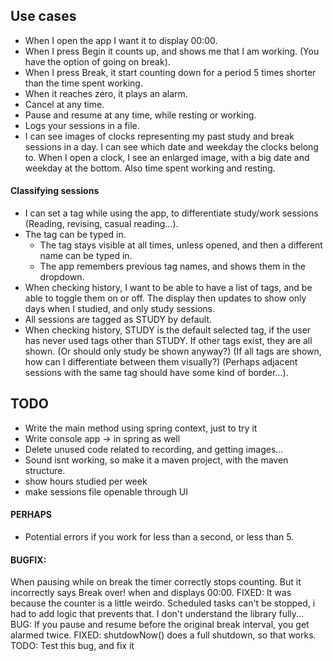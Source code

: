 ## Use cases
- When I open the app I want it to display 00:00.
- When I press Begin it counts up, and shows me that I am working. (You have the option of going on break).
- When I press Break, it start counting down for a period 5 times shorter than the time spent working.
- When it reaches zero, it plays an alarm.
- Cancel at any time.
- Pause and resume at any time, while resting or working.
- Logs your sessions in a file.
- I can see images of clocks representing my past study and break sessions in a day. I can see which date and weekday the clocks belong to. When I open a clock, I see an enlarged image, with a big date and weekday at the bottom. Also time spent working and resting.

#### Classifying sessions
- I can set a tag while using the app, to differentiate study/work sessions (Reading, revising, casual reading...).
- The tag can be typed in.
	- The tag stays visible at all times, unless opened, and then a different name can be typed in.
	- The app remembers previous tag names, and shows them in the dropdown.
- When checking history, I want to be able to have a list of tags, and be able to toggle them on or off. The display then updates to show only days when I studied, and only study sessions.
- All sessions are tagged as STUDY by default.
- When checking history, STUDY is the default selected tag, if the user has never used tags other than STUDY. If other tags exist, they are all shown. (Or should only study be shown anyway?) (If all tags are shown, how can I differentiate between them visually?) (Perhaps adjacent sessions with the same tag should have some kind of border...).


## TODO
- Write the main method using spring context, just to try it
- Write console app -> in spring as well
- Delete unused code related to recording, and getting images...
- Sound isnt working, so make it a maven project, with the maven structure.
- show hours studied per week
- make sessions file openable through UI

#### PERHAPS
- Potential errors if you work for less than a second, or less than 5.

#### BUGFIX:
 When pausing while on break the timer correctly stops counting. But it incorrectly says Break over! when and displays 00:00.
FIXED: It was because the counter is a little weirdo. Scheduled tasks can't be stopped, i had to add logic that prevents that. I don't understand the library fully...
BUG: If you pause and resume before the original break interval, you get alarmed twice.
FIXED: shutdowNow() does a full shutdown, so that works.
TODO: Test this bug, and fix it